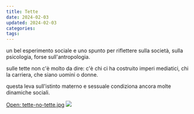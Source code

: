 ```yaml
---
title: Tette
date: 2024-02-03
updated: 2024-02-03
categories: 
tags: 
---
```


un bel esperimento sociale e uno spunto per riflettere sulla società, sulla psicologia, forse sull'antropologia.  
  
sulle tette non c'è molto da dire: c'è chi ci ha costruito imperi mediatici, chi la carriera, che siano uomini o donne.  
  
questa leva sull'istinto materno e sessuale condiziona ancora molte dinamiche sociali.

[Open: tette-no-tette.jpg](assets/96ed1fe26becf14f45aac49ede215b43_MD5.jpg)
![](assets/96ed1fe26becf14f45aac49ede215b43_MD5.jpg)